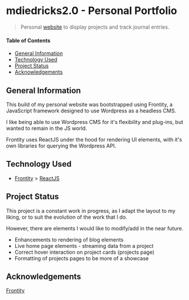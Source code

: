 # mdiedricks2.0 - Personal Portfolio
> Personal [website](https://mdiedricks.com/) to display projects and track journal entries. 

#### Table of Contents
* [General Information](#general-information)
* [Technology Used](#technology-used)
* [Project Status](#project-status)
* [Acknowledgements](#acknowledgements)

## General Information
This build of my personal website was bootstrapped using Frontity, a JavaScript framework designed to use Wordpress as a headless CMS.

I like being able to use Wordpress CMS for it's flexibility and plug-ins, but wanted to remain in the JS world.

Frontity uses ReactJS under the hood for rendering UI elements, with it's own libraries for querying the Wordpress API.

## Technology Used
* [Frontity](https://frontity.org/) > [ReactJS](https://reactjs.org/)

## Project Status
This project is a constant work in progress, as I adapt the layout to my liking, or to suit the evolution of the work that I do.

However, there are elements I would like to modify/add in the near future.
* Enhancements to rendering of blog elements
* Live home page elements - streaming data from a project
* Correct hover interaction on project cards (projects page)
* Formatting of projects pages to be more of a showcase

## Acknowledgements
[Frontity](https://frontity.org/)
